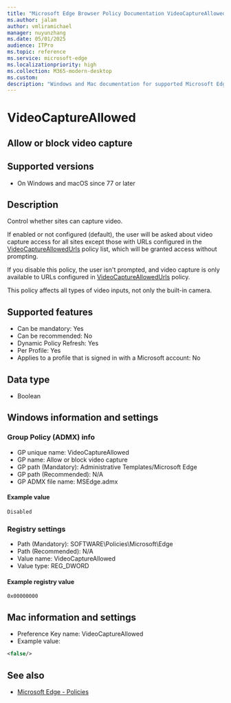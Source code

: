 ```yaml
---
title: "Microsoft Edge Browser Policy Documentation VideoCaptureAllowed"
ms.author: jalam
author: vmliramichael
manager: nuyunzhang
ms.date: 05/01/2025
audience: ITPro
ms.topic: reference
ms.service: microsoft-edge
ms.localizationpriority: high
ms.collection: M365-modern-desktop
ms.custom:
description: "Windows and Mac documentation for supported Microsoft Edge Browser policy: Allow or block video capture"
---
```


<!--THIS FILE IS AUTOMATICALLY GENERATED. MANUAL CHANGES WILL BE OVERWRITTEN.-->
<!--Please contact the Microsoft Edge Manageability team with any questions.-->

# VideoCaptureAllowed

## Allow or block video capture


## Supported versions

- On Windows and macOS since 77 or later

## Description

Control whether sites can capture video.

If enabled or not configured (default), the user will be asked about video capture access for all sites except those with URLs configured in the [VideoCaptureAllowedUrls](VideoCaptureAllowedUrls.md) policy list, which will be granted access without prompting.

If you disable this policy, the user isn't prompted, and video capture is only available to URLs configured in [VideoCaptureAllowedUrls](VideoCaptureAllowedUrls.md) policy.

This policy affects all types of video inputs, not only the built-in camera.

## Supported features

- Can be mandatory: Yes
- Can be recommended: No
- Dynamic Policy Refresh: Yes
- Per Profile: Yes
- Applies to a profile that is signed in with a Microsoft account: No

## Data type

- Boolean

## Windows information and settings

### Group Policy (ADMX) info

- GP unique name: VideoCaptureAllowed
- GP name: Allow or block video capture
- GP path (Mandatory): Administrative Templates/Microsoft Edge
- GP path (Recommended): N/A
- GP ADMX file name: MSEdge.admx

#### Example value

```
Disabled
```

### Registry settings

- Path (Mandatory): SOFTWARE\Policies\Microsoft\Edge
- Path (Recommended): N/A
- Value name: VideoCaptureAllowed
- Value type: REG_DWORD

#### Example registry value

```
0x00000000
```


## Mac information and settings

- Preference Key name: VideoCaptureAllowed
- Example value:

```xml
<false/>
```

## See also
- [Microsoft Edge - Policies](../microsoft-edge-policies.md)
